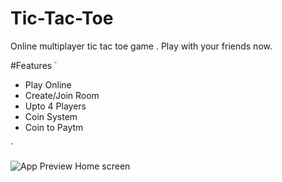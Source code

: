 # Tic-Tac-Toe 
Online multiplayer tic tac toe game . Play with your friends now.

#Features
`<ul>
<li>Play Online</li>
<li>Create/Join Room</li>
<li>Upto 4 Players</li>
<li>Coin System</li>
<li>Coin to Paytm</li>
</ul>`

</br>

![App Preview Home screen](https://firebasestorage.googleapis.com/v0/b/stora-5c1e1.appspot.com/o/github%2FScreenshot%20(35).png?alt=media&token=b9835a69-1353-47ef-a8e4-3670540f3fb0)


